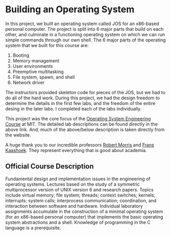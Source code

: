 # Building an Operating System

In this project, we built an operating system called JOS for an x86-based personal computer. The project is split into 6 major parts that build on each other, and culminate  in a functioning operating system on which we can run simple commands through our own shell. The 6 major parts of the operating system that we built for this course are: 
1. Booting
2. Memory management
3. User environments
4. Preemptive multitasking
5. File system, spawn, and shell
6. Network driver

The instructors provided skeleton code for pieces of the JOS, but we had to do all of the hard work. During this project, we had the design freedom to determine the details in the first few labs, and the freedom of the entire desing in the later labs. I completed each of the labs individually. 

This project was the core focus of the [Operating System Engineering Course](https://pdos.csail.mit.edu/6.828/2016/overview.html) at MIT. The detailed lab descriptions can be found directly in the above link. And, much of the above/below description is taken directly from the website. 

A huge thank you to our incredible professors [Robert Morris](https://en.wikipedia.org/wiki/Robert_Tappan_Morris) and [Frans Kaashoek](https://en.wikipedia.org/wiki/Frans_Kaashoek). They represent everything that is good about academia. 

## Official Course Description 
Fundamental design and implementation issues in the engineering of operating systems. Lectures based on the study of a symmetric multiprocessor version of UNIX version 6 and research papers. Topics include virtual memory; file system; threads; context switches; kernels; interrupts; system calls; interprocess communication; coordination, and interaction between software and hardware. Individual laboratory assignments accumulate in the construction of a minimal operating system (for an x86-based personal computer) that implements the basic operating system abstractions and a shell. Knowledge of programming in the C language is a prerequisite.
